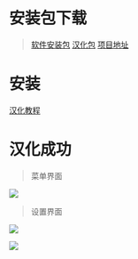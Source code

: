 # 安装包下载

> [软件安装包](https://s3.amazonaws.com/spectacle/downloads/Spectacle+1.2.zip "软件安装包")
[汉化包](https://github.com/sanqiit/spectacle/releases/download/1.2/zh_cn.lproj.zip "汉化包")
[项目地址](https://github.com/eczarny/spectacle "项目地址")

# 安装

[汉化教程](blog.45share.com/ruanjian/44.html "安装教程")

# 汉化成功
> 菜单界面

![](https://github.com/sanqiit/spectacle/blob/master/Snipaste_2019-06-28_17-16-20.jpg)

> 设置界面

![](https://github.com/sanqiit/spectacle/blob/master/Snipaste_2019-06-28_17-16-50.jpg)

![](https://github.com/sanqiit/spectacle/blob/master/Snipaste_2019-06-28_17-17-56.jpg)


